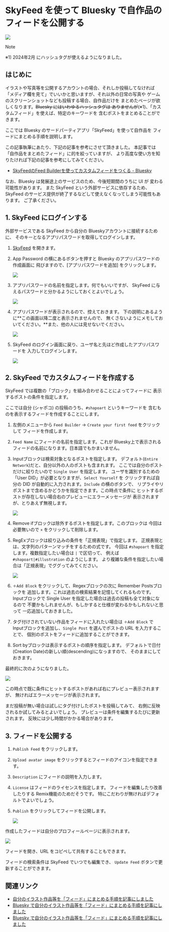 # SkyFeed を使って Bluesky で自作品のフィードを公開する

![](./cover.png)

> [!NOTE]
> ※1) 2024年2月 にハッシュタグが使えるようになりました。

## はじめに

イラストや写真等を公開するアカウントの場合、それしか投稿してなければ
「メディア欄を見て」でいいかと思いますが、それ以外の日常の写真や
ゲームのスクリーンショットなども投稿する場合、自作品だけを
まとめたページが欲しくなります。~~Bluesky にはいわゆるハッシュタグは
ありませんが~~(※1)、「カスタムフィード」を使えば、特定のキーワードを
含むポストをまとめることができます。

ここでは Bluesky のサードパーティアプリ「SkyFeed」を使って自作品を
フィードにまとめる手順を説明します。

この記事執筆にあたり、下記の記事を参考にさせて頂きました。
本記事では「自作品をまとめたフィード」に的を絞っていますが、
より高度な使い方を知りたければ下記の記事を参考にしてみてください。

- [SkyFeedのFeed Builderを使ってカスタムフィードをつくる - Bluesky](https://scrapbox.io/Bluesky/SkyFeed%E3%81%AEFeed_Builder%E3%82%92%E4%BD%BF%E3%81%A3%E3%81%A6%E3%82%AB%E3%82%B9%E3%82%BF%E3%83%A0%E3%83%95%E3%82%A3%E3%83%BC%E3%83%89%E3%82%92%E3%81%A4%E3%81%8F%E3%82%8B)

なお、Bluesky は発展途上のサービスのため、今後短期間のうちに UI が
変わる可能性があります。 また SkyFeed という外部サービスに依存するため、
SkyFeed のサービス提供が終了するなどして使えなくなってしまう可能性もあります。
ご了承ください。

## 1. SkyFeed にログインする

外部サービスである SkyFeed から自分の Blueskyアカウントに接続するために、
そのキーとなるアプリパスワードを取得してログインします。

1. [SkyFeed](https://skyfeed.app/) を開きます。
2. App Password の横にあるボタンを押すと Bluesky のアプリパスワードの作成画面に
    飛びますので、[アプリパスワードを追加] をクリックします。

    ![](./skyfeed-35-skyfeed-jump.png)

3. アプリパスワードの名前を指定します。何でもいいですが、
    SkyFeed に与えるパスワードと分かるようにしておくとよいでしょう。

    ![](./skyfeed-02-apppass-name.png)

4. アプリパスワードが表示されるので、控えておきます。
    下の説明にあるように**この画面以降二度と表示されませんので、
    無くさないようにメモしておいてください。**また、他の人には見せないでください。

    ![](./skyfeed-03-apppass-pass.png)

5. SkyFeed のログイン画面に戻り、ユーザ名と先ほど作成したアプリパスワードを
    入力してログインします。

    ![](./skyfeed-04-skyfeed-login.png)

## 2. SkyFeed でカスタムフィードを作成する

SkyFeed では複数の「ブロック」を組み合わせることによってフィードに
表示するポストの条件を指定します。

ここでは自分 (シャポコ) の投稿のうち、`#shapoart` というキーワードを
含むものを表示するフィードを作成することにします。

1. 左側のメニューから `Feed Builder` → `Create your first feed` をクリックして
    フィードを作成します。
2. `Feed Name` にフィードの名前を指定します。これが Bluesky上で表示される
    フィードの名前になります。日本語でもかまいません。
3. Inputブロックは検索対象となるポストを指定します。
    デフォルト(`Entire Network`)だと、自分以外の人のポストも含まれます。
    ここでは自分のポストだけに絞りたいので `Single User` を指定します。
    ユーザを識別するための「User DID」が必要となりますが、`Select Yourself` を
    クリックすれば自分の DID が自動的に入力されます。`Include` の横のボタンで、
    リプライやリポストまで含めるかどうかを指定できます。この時点で条件に
    ヒットするポストが存在しない場合右のプレビューにエラーメッセージが
    表示されますが、とりあえず無視します。

    ![](./skyfeed-50-input-block.png)

4. Remove ifブロックは除外するポストを指定します。このブロックは
    今回は必要無いので `×` をクリックして削除します。
5. RegExブロックは絞り込みの条件を「正規表現」で指定します。
    正規表現とは、文字列のパターンマッチをするための式です。
    今回は `#shapoart` を指定します。複数指定したい場合は `|` で区切って、
    例えば `#shapoart|#illustration` のようにします。
    より複雑な条件を指定したい場合は「正規表現」でググってみてください。
    
    ![](./skyfeed-60-regex-block.png)

6. `＋Add Block` をクリックして、Regexブロックの次に Remember Postsブロックを
    追加します。これは過去の検索結果を記憶してくれるものです。
    Inputブロックで Single User を指定した場合は過去の投稿も全て対象になるので
    不要かもしれませんが、もしかすると仕様が変わるかもしれないと思って
    一応追加しておきました。
7. タグ付けされていない作品をフィードに入れたい場合は `＋Add Block` で
    Inputブロックを追加し、`Single Post` を選んでポストの URL を入力することで、
    個別のポストをフィードに追加することができます。
8. Sort byブロックは表示するポストの順序を指定します。
    デフォルトで日付(Creation Date)の新しい順(descending)になっますので、
    そのままにしておきます。

最終的に次のようになりました。

![](./skyfeed-60-skyfeed-overview.png)

この時点で既に条件にヒットするポストがあれば右にプレビュー表示されますが、
無ければエラーメッセージが表示されます。

まだ投稿が無い場合は試しにタグ付けしたポストを投稿してみて、
右側に反映されるか試してみるとよいでしょう。
プレビューは条件を編集するたびに更新されます。
反映には少し時間がかかる場合があります。

## 3. フィードを公開する

1. `Publish Feed` をクリックします。
2. `Upload avatar image` をクリックするとフィードのアイコンを指定できます。
3. `Description` にフィードの説明を入力します。
4. `License` はフィードのライセンスを指定します。
    フィードを編集したり改善したりする Remix機能のためだそうです。
    特にこだわりが無ければデフォルトでよいでしょう。
5. `Publish` をクリックしてフィードを公開します。

    ![](./skyfeed-70-skyfeed-publish.png)

作成したフィードは自分のプロフィールページに表示されます。

![](./skyfeed-80-published.png)

フィードを開き、URL をコピペして共有することもできます。

フィードの検索条件は SkyFeed でいつでも編集でき、
`Update Feed` ボタンで更新することができます。

## 関連リンク

- [自分のイラスト作品等を「フィード」にまとめる手順を記事にしました](https://bsky.app/profile/shapoco.net/post/3kl27gafjdk2d)
- [Bluesky で自分のイラスト作品等を「フィード」にまとめる手順を記事にしました](https://x.com/shapoco/status/1756211553987428775)
- [Bluesky で自分のイラスト作品等を「フィード」にまとめる手順を記事にしました](https://misskey.io/notes/9pjazn5btxyv05qe)
